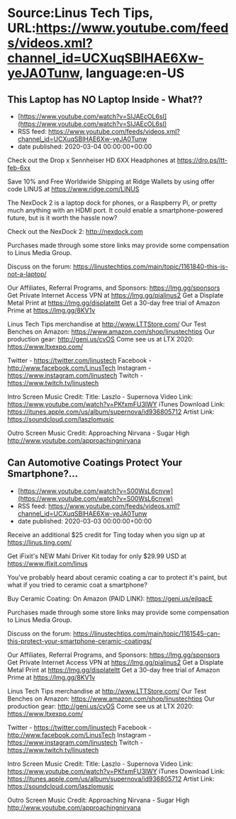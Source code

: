 # Source:Linus Tech Tips, URL:https://www.youtube.com/feeds/videos.xml?channel_id=UCXuqSBlHAE6Xw-yeJA0Tunw, language:en-US

## This Laptop has NO Laptop Inside - What??
 - [https://www.youtube.com/watch?v=SIJAEcOL6sI](https://www.youtube.com/watch?v=SIJAEcOL6sI)
 - RSS feed: https://www.youtube.com/feeds/videos.xml?channel_id=UCXuqSBlHAE6Xw-yeJA0Tunw
 - date published: 2020-03-04 00:00:00+00:00

Check out the Drop x Sennheiser HD 6XX Headphones at https://dro.ps/ltt-feb-6xx

Save 10% and Free Worldwide Shipping at Ridge Wallets by using offer code LINUS at https://www.ridge.com/LINUS

The NexDock 2 is a laptop dock for phones, or a Raspberry Pi, or pretty much anything with an HDMI port. It could enable a smartphone-powered future, but is it worth the hassle now?

Check out the NexDock 2: http://nexdock.com

Purchases made through some store links may provide some compensation to Linus Media Group.

Discuss on the forum: https://linustechtips.com/main/topic/1161840-this-is-not-a-laptop/

Our Affiliates, Referral Programs, and Sponsors: https://lmg.gg/sponsors
Get Private Internet Access VPN at https://lmg.gg/pialinus2
Get a Displate Metal Print at https://lmg.gg/displateltt
Get a 30-day free trial of Amazon Prime at https://lmg.gg/8KV1v

Linus Tech Tips merchandise at http://www.LTTStore.com/ 
Our Test Benches on Amazon: https://www.amazon.com/shop/linustechtips 
Our production gear: http://geni.us/cvOS
Come see us at LTX 2020: https://www.ltxexpo.com/

Twitter - https://twitter.com/linustech
Facebook - http://www.facebook.com/LinusTech
Instagram - https://www.instagram.com/linustech
Twitch - https://www.twitch.tv/linustech 

Intro Screen Music Credit:
Title: Laszlo - Supernova
Video Link: https://www.youtube.com/watch?v=PKfxmFU3lWY
iTunes Download Link: https://itunes.apple.com/us/album/supernova/id936805712
Artist Link: https://soundcloud.com/laszlomusic

Outro Screen Music Credit: Approaching Nirvana - Sugar High http://www.youtube.com/approachingnirvana

## Can Automotive Coatings Protect Your Smartphone?...
 - [https://www.youtube.com/watch?v=S00WsL6cnvw](https://www.youtube.com/watch?v=S00WsL6cnvw)
 - RSS feed: https://www.youtube.com/feeds/videos.xml?channel_id=UCXuqSBlHAE6Xw-yeJA0Tunw
 - date published: 2020-03-03 00:00:00+00:00

Receive an additional $25 credit for Ting today when you sign up at https://linus.ting.com/

Get iFixit's NEW Mahi Driver Kit today for only $29.99 USD at https://www.ifixit.com/linus

You've probably heard about ceramic coating a car to protect it's paint, but what if you tried to ceramic coat a smartphone?

Buy Ceramic Coating:
On Amazon (PAID LINK): https://geni.us/ejIqacE

Purchases made through some store links may provide some compensation to Linus Media Group.

Discuss on the forum: https://linustechtips.com/main/topic/1161545-can-this-protect-your-smartphone-ceramic-coatings/

Our Affiliates, Referral Programs, and Sponsors: https://lmg.gg/sponsors
Get Private Internet Access VPN at https://lmg.gg/pialinus2
Get a Displate Metal Print at https://lmg.gg/displateltt
Get a 30-day free trial of Amazon Prime at https://lmg.gg/8KV1v

Linus Tech Tips merchandise at http://www.LTTStore.com/ 
Our Test Benches on Amazon: https://www.amazon.com/shop/linustechtips 
Our production gear: http://geni.us/cvOS
Come see us at LTX 2020: https://www.ltxexpo.com/

Twitter - https://twitter.com/linustech
Facebook - http://www.facebook.com/LinusTech
Instagram - https://www.instagram.com/linustech
Twitch - https://www.twitch.tv/linustech 

Intro Screen Music Credit:
Title: Laszlo - Supernova
Video Link: https://www.youtube.com/watch?v=PKfxmFU3lWY
iTunes Download Link: https://itunes.apple.com/us/album/supernova/id936805712
Artist Link: https://soundcloud.com/laszlomusic

Outro Screen Music Credit: Approaching Nirvana - Sugar High http://www.youtube.com/approachingnirvana

